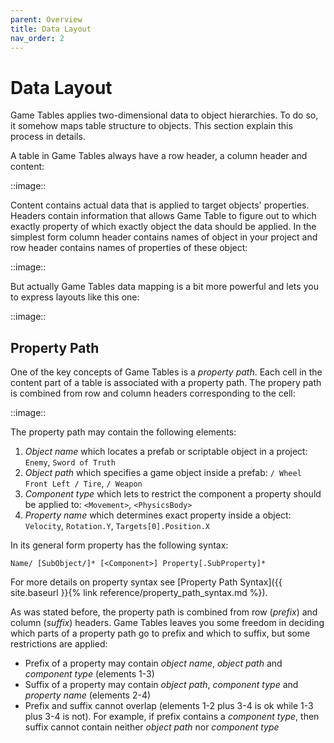 ```yaml
---
parent: Overview
title: Data Layout
nav_order: 2
---
```

# Data Layout

Game Tables applies two-dimensional data to object hierarchies. To do so, it somehow maps table structure to objects. This section explain this process in details.

A table in Game Tables always have a row header, a column header and content:

::image::

Content contains actual data that is applied to target objects' properties. Headers contain information that allows Game Table to figure out to which exactly property of which exactly object the data should be applied. In the simplest form column header contains names of object in your project and row header contains names of properties of these object:

::image::

But actually Game Tables data mapping is a bit more powerful and lets you to express layouts like this one:

::image::

## Property Path

One of the key concepts of Game Tables is a *property path*. Each cell in the content part of a table is associated with a property path. The propery path is combined from row and column headers corresponding to the cell:

::image::

The property path may contain the following elements:
1. *Object name* which locates a prefab or scriptable object in a project: `Enemy`, `Sword of Truth`
2. *Object path* which specifies a game object inside a prefab: `/ Wheel Front Left / Tire`, `/ Weapon`
3. *Component type* which lets to restrict the component a property should be applied to: `<Movement>`, `<PhysicsBody>`
4. *Property name* which determines exact property inside a object: `Velocity`, `Rotation.Y`, `Targets[0].Position.X`

In its general form property has the following syntax:
```
Name/ [SubObject/]* [<Component>] Property[.SubProperty]*
```

For more details on property syntax see [Property Path Syntax]({{ site.baseurl }}{% link reference/property_path_syntax.md %}).

As was stated before, the property path is combined from row (*prefix*) and column (*suffix*) headers. Game Tables leaves you some freedom in deciding which parts of a property path go to prefix and which to suffix, but some restrictions are applied:
- Prefix of a property may contain *object name*, *object path* and *component type* (elements 1-3)
- Suffix of a property may contain *object path*, *component type* and *property name* (elements 2-4)
- Prefix and suffix cannot overlap (elements 1-2 plus 3-4 is ok while 1-3 plus 3-4 is not). For example, if prefix contains a *component type*, then suffix cannot contain neither *object path* nor *component type*
